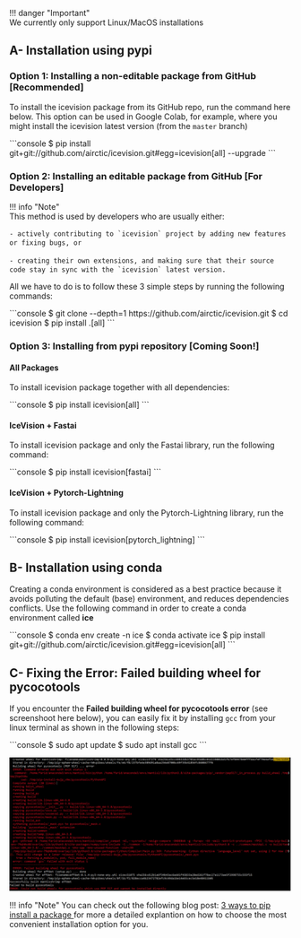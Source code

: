 !!! danger "Important"  
    We currently only support Linux/MacOS installations

## A- Installation using pypi

### **Option 1:** Installing a non-editable package from GitHub **[Recommended]**

To install the icevision package from its GitHub repo, run the command here below. This option can be used in Google Colab,
for example, where you might install the icevision latest version (from the `master` branch)

<div class="termy">
```console
$ pip install git+git://github.com/airctic/icevision.git#egg=icevision[all] --upgrade
```
</div>

### **Option 2:** Installing an editable package from GitHub **[For Developers]**

!!! info "Note"  
    This method is used by developers who are usually either:

    - actively contributing to `icevision` project by adding new features or fixing bugs, or 

    - creating their own extensions, and making sure that their source code stay in sync with the `icevision` latest version.

All we have to do is to follow these 3 simple steps by running the following commands:

<div class="termy">
```console
$ git clone --depth=1 https://github.com/airctic/icevision.git
$ cd icevision
$ pip install .[all]
```
</div>

### **Option 3:** Installing from pypi repository **[Coming Soon!]**
 
#### All Packages
To install icevision package together with all dependencies:

<div class="termy">
```console
$ pip install icevision[all]
```
</div>

#### IceVision + Fastai
To install icevision package and only the Fastai library, run the following command:

<div class="termy">
```console
$ pip install icevision[fastai]
```
</div>

#### IceVision + Pytorch-Lightning
To install icevision package and only the Pytorch-Lightning library, run the following command:

<div class="termy">
```console
$ pip install icevision[pytorch_lightning]
```
</div>

## B- Installation using conda
Creating a conda environment is considered as a best practice because it avoids polluting the default (base) environment, and reduces dependencies conflicts. Use the following command in order to create a conda environment called **ice**

<div class="termy">
```console
$ conda env create -n ice
$ conda activate ice
$ pip install git+git://github.com/airctic/icevision.git#egg=icevision[all]
```
</div>

## C- Fixing the Error: Failed building wheel for pycocotools
If you encounter the **Failed building wheel for pycocotools error** (see screenshoot here below), you can easily fix it by installing  `gcc` from your linux terminal as shown in the following steps:

<div class="termy">
```console
$ sudo apt update
$ sudo apt install gcc
```
</div>

![image](images/pycoco-installation-issue.png)


!!! info "Note" 
    You can check out the following blog post: [3 ways to pip install a package ](https://ai-fast-track.github.io/blog/python/2020/03/17/how-to-pip-install-package.html) for more a detailed explantion on how to choose the most convenient installation option for you. 

